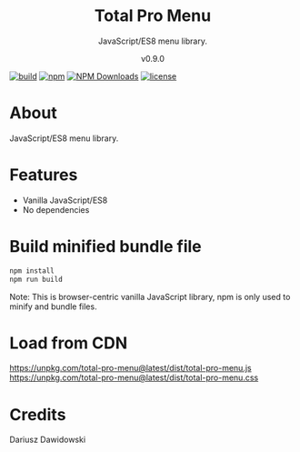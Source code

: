 <h1 align="center">
Total Pro Menu
</h1>
<p align="center">
JavaScript/ES8 menu library.
</p>
<p align="center">
v0.9.0
</p>

[![build](https://github.com/dariuszdawidowski/total-pro-menu/actions/workflows/build.yml/badge.svg)](https://github.com/dariuszdawidowski/total-pro-menu/actions/workflows/build.yml)
[![npm](https://img.shields.io/npm/v/total-pro-menu)](https://www.npmjs.com/package/total-pro-menu)
[![NPM Downloads](https://img.shields.io/npm/dm/total-pro-menu)](https://www.npmjs.com/package/total-pro-menu)
[![license](https://img.shields.io/github/license/dariuszdawidowski/total-pro-menu?color=9cf)](./LICENSE)

# About

JavaScript/ES8 menu library.

# Features

- Vanilla JavaScript/ES8
- No dependencies

# Build minified bundle file

```bash
npm install
npm run build
```
Note: This is browser-centric vanilla JavaScript library, npm is only used to minify and bundle files.

# Load from CDN

https://unpkg.com/total-pro-menu@latest/dist/total-pro-menu.js  
https://unpkg.com/total-pro-menu@latest/dist/total-pro-menu.css

# Credits

Dariusz Dawidowski

